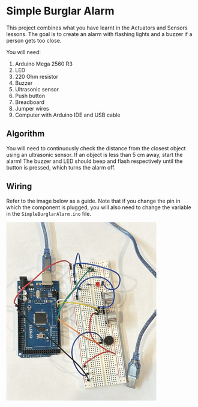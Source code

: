 # Simple Burglar Alarm

This project combines what you have learnt in the Actuators and Sensors lessons. The goal is to create an alarm with flashing lights and a buzzer if a person gets too close.

You will need:
1. Arduino Mega 2560 R3
2. LED
3. 220 Ohm resistor
4. Buzzer
5. Ultrasonic sensor
6. Push button
7. Breadboard
8. Jumper wires
9. Computer with Arduino IDE and USB cable

## Algorithm

You will need to continuously check the distance from the closest object using an ultrasonic sensor. If an object is less than 5 cm away, start the alarm! The buzzer and LED should beep and flash respectively until the button is pressed, which turns the alarm off.

## Wiring

Refer to the image below as a guide. Note that if you change the pin in which the component is plugged, you will also need to change the variable in the `SimpleBurglarAlarm.ino` file.

<img src="media/WiringDiagram.jpg" alt="Wiring diagram" width="400"/>